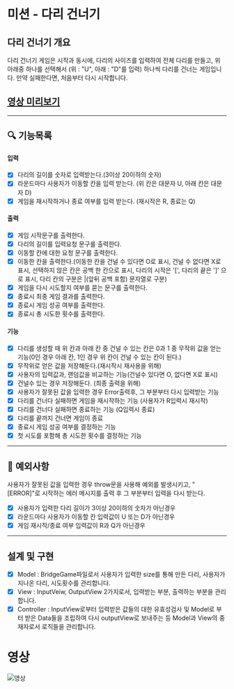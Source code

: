 # 미션 - 다리 건너기

## 다리 건너기 개요

다리 건너기 게임은 시작과 동시에, 다리의 사이즈를 입력하여 전체 다리를 만들고, 위 아래중 하나를 선택해서 (위 : "U", 아래 : "D"를 입력) 하나씩 다리를 건너는 게임입니다.
만약 실패한다면, 처음부터 다시 시작합니다.
<br>

## [영상 미리보기](#영상)

<hr>

## 🔍 기능목록

#### 입력

- [x] 다리의 길이를 숫자로 입력받는다.(3이상 20이하의 숫자)
- [x] 라운드마다 사용자가 이동할 칸을 입력 받는다. (위 칸은 대문자 U, 아래 칸은 대문자 D)
- [x] 게임을 재시작하거나 종료 여부를 입력 받는다. (재시작은 R, 종료는 Q)

#### 출력

- [x] 게임 시작문구를 출력한다.
- [x] 다리의 길이를 입력요청 문구를 출력한다.
- [x] 이동할 칸에 대한 요청 문구를 출력한다.
- [x] 이동한 칸을 출력한다.(이동한 칸을 건널 수 있다면 O로 표시, 건널 수 없다면 X로 표시, 선택하지 않은 칸은 공백 한 칸으로 표시, 다리의 시작은 '[', 다리의 끝은 ']' 으로 표시, 다리 칸의 구분은 |(앞뒤 공백 포함) 문자열로 구분)
- [x] 게임을 다시 시도할지 여부를 묻는 문구를 출력한다.
- [x] 종료시 최종 게임 결과를 출력한다.
- [x] 종료시 게임 성공 여부를 출력한다.
- [x] 종료시 총 시도한 횟수를 출력한다.

#### 기능

- [x] 다리를 생성할 때 위 칸과 아래 칸 중 건널 수 있는 칸은 0과 1 중 무작위 값을 얻는 기능(0인 경우 아래 칸, 1인 경우 위 칸이 건널 수 있는 칸이 된다.)
- [x] 무작위로 얻은 값을 저장해둔다.(재시작시 재사용을 위해)
- [x] 사용자의 입력값과, 랜덤값을 비교하는 기능(건널수 있다면 O, 없다면 X로 표시)
- [x] 건널수 있는 경우 저장해둔다. (최종 출력을 위해)
- [x] 사용자가 잘못된 값을 입력한 경우 Error출력후, 그 부분부터 다시 입력받는 기능
- [x] 다리를 건너다 실패하면 게임을 재시작하는 기능 (사용자가 R입력시 재시작)
- [x] 다리를 건너다 실패하면 종료하는 기능 (Q입력시 종료)
- [x] 다리를 끝까지 건너면 게임이 종료
- [x] 종료시 게임 성공 여부를 결정하는 기능
- [x] 첫 시도를 포함해 총 시도한 횟수를 결정하는 기능

<hr>

## 🚨 예외사항

사용자가 잘못된 값을 입력한 경우 throw문을 사용해 예외를 발생시키고, "[ERROR]"로 시작하는 에러 메시지를 출력 후 그 부분부터 입력을 다시 받는다.

- [x] 사용자가 입력한 다리 길이가 3이상 20이하의 숫자가 아닌경우
- [x] 라운드마다 사용자가 이동할 칸 입력값이 U 또는 D가 아닌경우
- [x] 게임 재시작/종료 여부 입력값이 R과 Q가 아닌경우

<hr>

## 설계 및 구현

- [x] Model : BridgeGame파일로서 사용자가 입력한 size를 통해 만든 다리, 사용자가 지나온 다리, 시도횟수를 관리합니다.
- [x] View : InputVeiw, OutputView 2가지로서, 입력받는 부분, 출력하는 부분을 관리합니다.
- [x] Controller : InputView로부터 입력받은 값들의 대한 유효성검사 및 Model로 부터 받은 Data들을 조립하여 다시 outputView로 보내주는 등 Model과 View의 중재자로서 로직들을 관리합니다.

# 영상

![영상](https://user-images.githubusercontent.com/55423198/203213517-6aa5b8ef-8eab-4d58-a1c7-d9320afe0ce4.gif)

